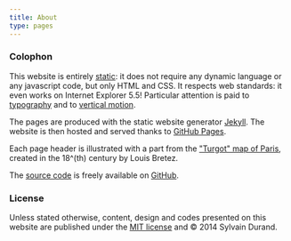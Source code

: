 ```yaml
---
title: About
type: pages
---
```


### Colophon
This website is entirely [static](https://en.wikipedia.org/wiki/Static_web_page): it does not require any dynamic language or any javascript code, but only HTML and CSS. It respects web standards: it even works on Internet Explorer 5.5! Particular attention is paid to [typography](http://webtypography.net/) and to [vertical motion](http://webtypography.net/2.2.2).

The pages are produced with the static website generator [Jekyll](http://jekyllrb.com/). The website is then hosted and served thanks to [GitHub Pages](https://pages.github.com/). 

Each page header is illustrated with a part from the ["Turgot" map of Paris](https://en.wikipedia.org/wiki/Turgot_map_of_Paris), created in the 18^(th) century by Louis Bretez.

The [source code](https://github.com/sylvaindurand/sylvaindurand.github.io) is freely available on [GitHub](https://github.com/sylvaindurand/sylvaindurand.github.io).

### License
Unless stated otherwise, content, design and codes presented on this website are published under the [MIT license](http://opensource.org/licenses/MIT) and © 2014 Sylvain Durand.
